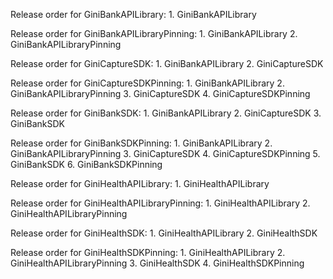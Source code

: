 Release order for GiniBankAPILibrary:
    1. GiniBankAPILibrary
 
Release order for GiniBankAPILibraryPinning:
    1. GiniBankAPILibrary
    2. GiniBankAPILibraryPinning

Release order for GiniCaptureSDK:
    1. GiniBankAPILibrary
    2. GiniCaptureSDK

Release order for GiniCaptureSDKPinning:
    1. GiniBankAPILibrary
    2. GiniBankAPILibraryPinning
    3. GiniCaptureSDK
    4. GiniCaptureSDKPinning
    
Release order for GiniBankSDK:
    1. GiniBankAPILibrary
    2. GiniCaptureSDK 
    3. GiniBankSDK 
    
Release order for GiniBankSDKPinning:
    1. GiniBankAPILibrary
    2. GiniBankAPILibraryPinning
    3. GiniCaptureSDK
    4. GiniCaptureSDKPinning
    5. GiniBankSDK
    6. GiniBankSDKPinning    

Release order for GiniHealthAPILibrary:
    1. GiniHealthAPILibrary 
    
Release order for GiniHealthAPILibraryPinning:
    1. GiniHealthAPILibrary
    2. GiniHealthAPILibraryPinning

Release order for GiniHealthSDK:
    1. GiniHealthAPILibrary
    2. GiniHealthSDK

Release order for GiniHealthSDKPinning:
    1. GiniHealthAPILibrary
    2. GiniHealthAPILibraryPinning
    3. GiniHealthSDK
    4. GiniHealthSDKPinning
